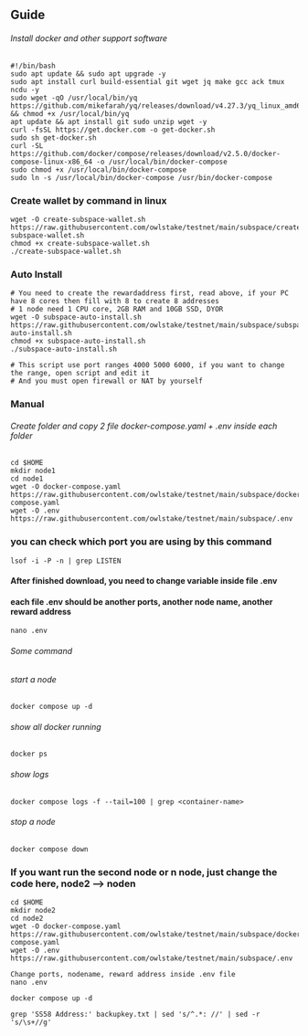 ## Guide
###### Install docker and other support software
```
#!/bin/bash
sudo apt update && sudo apt upgrade -y
sudo apt install curl build-essential git wget jq make gcc ack tmux ncdu -y
sudo wget -qO /usr/local/bin/yq https://github.com/mikefarah/yq/releases/download/v4.27.3/yq_linux_amd64 && chmod +x /usr/local/bin/yq
apt update && apt install git sudo unzip wget -y
curl -fsSL https://get.docker.com -o get-docker.sh
sudo sh get-docker.sh
curl -SL https://github.com/docker/compose/releases/download/v2.5.0/docker-compose-linux-x86_64 -o /usr/local/bin/docker-compose
sudo chmod +x /usr/local/bin/docker-compose
sudo ln -s /usr/local/bin/docker-compose /usr/bin/docker-compose
```
### Create wallet by command in linux
```
wget -O create-subspace-wallet.sh https://raw.githubusercontent.com/owlstake/testnet/main/subspace/create-subspace-wallet.sh
chmod +x create-subspace-wallet.sh
./create-subspace-wallet.sh
```

### Auto Install
```
# You need to create the rewardaddress first, read above, if your PC have 8 cores then fill with 8 to create 8 addresses
# 1 node need 1 CPU core, 2GB RAM and 10GB SSD, DYOR
wget -O subspace-auto-install.sh https://raw.githubusercontent.com/owlstake/testnet/main/subspace/subspace-auto-install.sh
chmod +x subspace-auto-install.sh
./subspace-auto-install.sh

# This script use port ranges 4000 5000 6000, if you want to change the range, open script and edit it
# And you must open firewall or NAT by yourself
```


### Manual
###### Create folder and copy 2 file docker-compose.yaml + .env inside each folder
```
cd $HOME
mkdir node1
cd node1
wget -O docker-compose.yaml https://raw.githubusercontent.com/owlstake/testnet/main/subspace/docker-compose.yaml
wget -O .env https://raw.githubusercontent.com/owlstake/testnet/main/subspace/.env
```
### you can check which port you are using by this command
```
lsof -i -P -n | grep LISTEN
```
#### After finished download, you need to change variable inside file .env
#### each file .env should be another ports, another node name, another reward address
```
nano .env
```
###### Some command
###### start a node
```
docker compose up -d
```
###### show all docker running
```
docker ps
```
###### show logs
```
docker compose logs -f --tail=100 | grep <container-name>
```
###### stop a node
```
docker compose down
```

### If you want run the second node or n node, just change the code here, node2 --> noden
```
cd $HOME
mkdir node2
cd node2
wget -O docker-compose.yaml https://raw.githubusercontent.com/owlstake/testnet/main/subspace/docker-compose.yaml
wget -O .env https://raw.githubusercontent.com/owlstake/testnet/main/subspace/.env

Change ports, nodename, reward address inside .env file
nano .env

docker compose up -d
```

```
grep 'SS58 Address:' backupkey.txt | sed 's/^.*: //' | sed -r 's/\s+//g'
```

